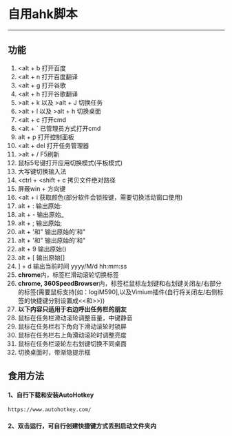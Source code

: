 # 自用ahk脚本
---
## 功能
1. <alt + b 打开百度
2. <alt + n 打开百度翻译
3. <alt + g 打开谷歌
4. <alt + h 打开谷歌翻译
5. \>alt + k 以及 >alt + J 切换任务
6. \>alt + l 以及 >alt + h 切换桌面
7. <alt + c 打开cmd
8. <alt + ` 已管理员方式打开cmd
9. alt + p 打开控制面板
10. <alt + del 打开任务管理器
11. \>alt + / F5刷新
12. 鼠标5号键打开应用切换模式(平板模式)
13. 大写键切换输入法
14. <ctrl + <shift + c 拷贝文件绝对路径
15. 屏蔽win + 方向键
16. <alt + i 获取颜色(部分软件会锁按键，需要切换活动窗口使用)
17. alt + : 输出原始:
18. alt + - 输出原始_
19. alt + ; 输出原始;
20. alt + '和" 输出原始的'和"
21. alt + '和" 输出原始的'和"
22. alt + 9 输出原始()
23. alt + [ 输出原始[]
24. ] + d 输出当前时间 yyyy/M/d hh:mm:ss
25. **chrome**内，标签栏滑动滚轮切换标签
26. **chrome, 360SpeedBrowser**内，标签栏鼠标左划键和右划键关闭左/右部分的标签(需要鼠标支持[如：logiM590],以及Vimium插件(自行将关闭左/右侧标签的快捷键分别设置成<<和>>))
27. **以下内容只适用于右边呼出任务栏的朋友**
28. 鼠标在任务栏滑动滚轮调整音量，中键静音
29. 鼠标在任务栏右下角向下滑动滚轮时锁屏
30. 鼠标在任务栏右上角滑动滚轮时调整亮度
31. 鼠标在任务栏滚轮左右划键切换不同桌面
32. 切换桌面时，带渐隐提示框

## 食用方法
#### 1、自行下载和安装AutoHotkey
```
https://www.autohotkey.com/
```
#### 2、双击运行，可自行创建快捷键方式丢到启动文件夹内
